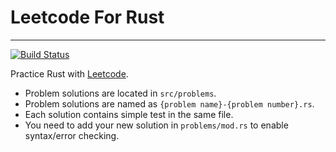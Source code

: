 # Leetcode For Rust

---

[![Build Status](https://travis-ci.com/haochuan/leetcode-rust.svg?branch=master)](https://travis-ci.com/haochuan/leetcode-rust)

Practice Rust with [Leetcode](https://leetcode.com/).

- Problem solutions are located in `src/problems`.
- Problem solutions are named as `{problem name}-{problem number}.rs`.
- Each solution contains simple test in the same file.
- You need to add your new solution in `problems/mod.rs` to enable syntax/error checking.
